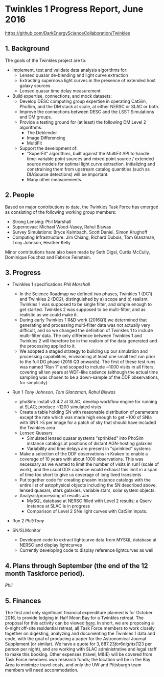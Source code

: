 # Twinkles 1 Progress Report, June 2016

https://github.com/DarkEnergyScienceCollaboration/Twinkles

## 1. Background

The goals of the Twinkles project are to:
 * Implement, test and validate data analysis algorithms for:
   - Lensed quasar de-blending and light curve extraction
   - Extracting supernova light curves in the presence of extended host galaxy sources
   - Lensed quasar time delay measurement
 * Build expertise, connections, and mock datasets:
   - Develop DESC computing group expertise in operating CatSim, PhoSim, and the DM stack at scale, at either NERSC or SLAC or both.
   - Improve the connections between DESC and the LSST Simulations and DM groups.
   - Provide a testing ground for (at least) the following DM Level 2 algorithms:
     * The Deblender
     * Image Differencing
     * MultiFit
   - Support the development of:
     * "SuperFit" algorithms, built against the MultiFit API to handle time-variable point sources and mixed point source / extended source models for optimal light curve extraction. Initializing and constraining them from upstream catalog quantities (such as DIASource detections) will be important.
     * Many other measurements.


## 2. People

Based on major contributions to date, the Twinkles Task Force has emerged as
consisting of the following working group members:
   * Strong Lensing: Phil Marshall
   * Supernovae: Michael Wood-Vasey, Rahul Biswas
   * Survey Simulations: Bryce Kalmbach, Scott Daniel, Simon Krughoff
   * Computing Infrastructure: Jim Chiang, Richard Dubois, Tom Glanzman, Tony Johnson, Heather Kelly

Minor contributions have also been made by Seth Digel, Curtis McCully,
Dominique Fouchez and Fabrice Feinstein.

## 3. Progress

   * Twinkles 1 specifications  *Phil Marshall*

      - In the Science Roadmap we defined two phases, Twinkles 1 (DC1) and Twinkles 2 (DC2), distinguished by a) scope and b) realism. Twinkles 1 was supposed to be single filter, and simple enough to get started. Twinkles 2 was supposed to be multi-filter, and as realistic as we could make it.
      - During early Twinkles 1 R&D work (2016Q1) we determined that generating and processing multi-filter data was not actually very difficult, and so we changed the definition of Twinkles 1 to include multi-filter data. The only difference between Twinkles 1 and Twinkles 2 will therefore be in the realism of the data generated and the processing applied to it.
      - We adopted a staged strategy to building up our simulation and processing capabilities, envisioning at least one small test run prior to the full DG phase (2016 Q3 onwards). The first of these test runs was named "Run 1" and scoped to include ~1000 visits in all filters, covering all ten years at WDF-like cadence (although the actual time sampling was chosen to be a down-sample of the DDF observations, for simplicity).


   * Run 1  *Tony Johnson, Tom Glanzman, Rahul Biswas*
       - phoSim: install v3.4.2 at SLAC; develop workflow engine for running at SLAC; produce ~1200 simulated visits
       - Create a table holding SN with reasonable distribution of parameters except the rate which was made high enough to get ~100 of SNIa with SNR >5 per image for a patch of sky that should have included the Twinkles area
       - Lensed Quasars
         - Simulated lensed quasar systems “sprinkled” into PhoSim instance catalogs at positions of distant AGN-hosting galaxies
         - Variability and time delays are present in "sprinkled" systems
       - Make a selection of the DDF observations in Kraken to enable a coverage of 10 years with about 1000 observations. This was necessary as we wanted to limit the number of visits in run1 (scale of work), and the usual DDF cadence would exhaust this limit in a span of time too short to give us coverage of long lived transients
       - Put together code for creating phosim instance catalogs with the entire list of astophysical objects  including the SN described above, lensed quasars, stars galaxies, variable stars, solar system objects.
       - Analysis/processing of results *Jim*
         - MySQL database at NERSC filled with Level 2 results; a Qserv instance at SLAC is in progress
         - Comparison of Level 2 SNe light curves with CatSim inputs.
   * Run 2  *Phil/Tony*
   * SN/SLMonitor
      - Developed code to extract lightcurve data from MYSQL database at NERSC and display lightcurves
      - Currently developing code to display reference lightcurves as well

## 4. Plans through September (the end of the 12 month Taskforce period).
   *Phil*

## 5. Finances

The first and only significant financial expenditure planned is for October
2016, to provide lodging in Half Moon Bay for a Twinkles retreat. The proposal
for this activity can be viewed
[here](https://docs.google.com/document/d/1Yc0rTsgkGteFFJ-Z5crR77iBQJHH4zgmXmgWwS1Dkgo/edit?pli=1#).
In short, we are proposing a 6-night off-site residential retreat, all Task
Force members to work closely together on digesting, analyzing and documenting
the Twinkles 1 data and code, with the goal of producing a paper for the
Astronomical Journal Supplement (or similar). We have a quote for $3,687.23 for
6 nights ($123 per person per night), and are working with SLAC administrative
and legal staff to make this booking. Other expenses (travel, M&IE) will be
covered from Task Force members own research funds; the location will be in the
Bay Area to minimize travel costs, and only the UW and Pittsburgh team members
will need accommodation.
